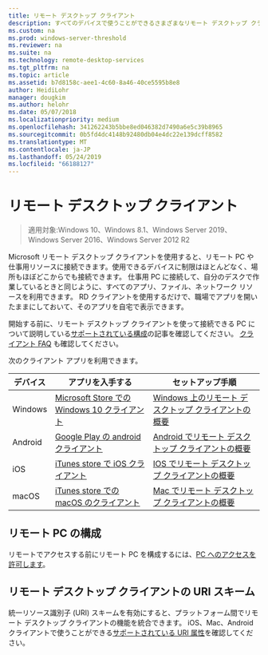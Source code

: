 ```yaml
---
title: リモート デスクトップ クライアント
description: すべてのデバイスで使うことができるさまざまなリモート デスクトップ クライアントについて説明します。
ms.custom: na
ms.prod: windows-server-threshold
ms.reviewer: na
ms.suite: na
ms.technology: remote-desktop-services
ms.tgt_pltfrm: na
ms.topic: article
ms.assetid: b7d8158c-aee1-4c60-8a46-40ce5595b8e8
author: HeidiLohr
manager: dougkim
ms.author: helohr
ms.date: 05/07/2018
ms.localizationpriority: medium
ms.openlocfilehash: 341262243b5bbe8ed046382d7490a6e5c39b8965
ms.sourcegitcommit: 0b5fd4dc4148b92480db04e4dc22e139dcff8582
ms.translationtype: MT
ms.contentlocale: ja-JP
ms.lasthandoff: 05/24/2019
ms.locfileid: "66188127"
---
```

# <a name="remote-desktop-clients"></a>リモート デスクトップ クライアント

>適用対象:Windows 10、Windows 8.1、Windows Server 2019、Windows Server 2016、Windows Server 2012 R2

Microsoft リモート デスクトップ クライアントを使用すると、リモート PC や仕事用リソースに接続できます。使用できるデバイスに制限はほとんどなく、場所もほぼどこからでも接続できます。 仕事用 PC に接続して、自分のデスクで作業しているときと同じように、すべてのアプリ、ファイル、ネットワーク リソースを利用できます。 RD クライアントを使用するだけで、職場でアプリを開いたままにしておいて、そのアプリを自宅で表示できます。

開始する前に、リモート デスクトップ クライアントを使って接続できる PC について説明している[サポートされている構成](remote-desktop-supported-config.md)の記事を確認してください。 [クライアント FAQ](remote-desktop-client-faq.md) も確認してください。

次のクライアント アプリを利用できます。

| デバイス   | アプリを入手する                                                                                                     | セットアップ手順                                                                |
|----------|-----------------------------------------------------------------------------------------------------------------|------------------------------------------------------------------------------------|
| Windows  | [Microsoft Store での Windows 10 クライアント](https://go.microsoft.com/fwlink/?LinkID=616709)                      | [Windows 上のリモート デスクトップ クライアントの概要](windows.md)                |
| Android  | [Google Play の android クライアント](https://play.google.com/store/apps/details?id=com.microsoft.rdc.android)        | [Android でリモート デスクトップ クライアントの概要](remote-desktop-android.md) |
| iOS      | [iTunes store で iOS クライアント](https://itunes.apple.com/us/app/microsoft-remote-desktop/id714464092?mt=8)     | [IOS でリモート デスクトップ クライアントの概要](remote-desktop-ios.md)         |
| macOS    | [iTunes store での macOS のクライアント](https://itunes.apple.com/us/app/microsoft-remote-desktop/id1295203466?mt=12) | [Mac でリモート デスクトップ クライアントの概要](remote-desktop-mac.md)         |

## <a name="configuring-the-remote-pc"></a>リモート PC の構成

リモートでアクセスする前にリモート PC を構成するには、[PC へのアクセスを許可します](remote-desktop-allow-access.md)。

## <a name="remote-desktop-client-uri-scheme"></a>リモート デスクトップ クライアントの URI スキーム

統一リソース識別子 (URI) スキームを有効にすると、プラットフォーム間でリモート デスクトップ クライアントの機能を統合できます。 iOS、Mac、Android クライアントで使うことができる[サポートされている URI 属性](remote-desktop-uri.md)を確認してください。
